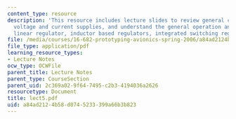 ```yaml
---
content_type: resource
description: 'This resource includes lecture slides to review general concepts of
  voltage and current supplies, and understand the general operation and how to utilize:
  linear regulator, inductor based regulators, integrated switching regulators.'
file: /media/courses/16-682-prototyping-avionics-spring-2006/a84ad2124b58d0745233399a66b3b823_lect5.pdf
file_type: application/pdf
learning_resource_types:
- Lecture Notes
ocw_type: OCWFile
parent_title: Lecture Notes
parent_type: CourseSection
parent_uid: 2c369a02-9f64-7495-c2b3-4194036a2626
resourcetype: Document
title: lect5.pdf
uid: a84ad212-4b58-d074-5233-399a66b3b823
---
```

